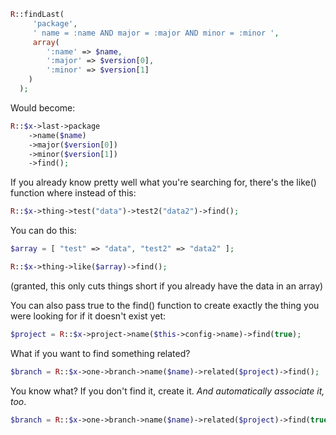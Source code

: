 ```php
R::findLast(
     'package',
     ' name = :name AND major = :major AND minor = :minor ',
     array(
        ':name' => $name,
        ':major' => $version[0],
        ':minor' => $version[1]
    )
  );
```

Would become:

```php
R::$x->last->package
    ->name($name)
    ->major($version[0])
    ->minor($version[1])
    ->find();
```

If you already know pretty well what you're searching for, there's the like() function where instead of this:

```php
R::$x->thing->test("data")->test2("data2")->find();
```

You can do this:

```php
$array = [ "test" => "data", "test2" => "data2" ];

R::$x->thing->like($array)->find();
```

(granted, this only cuts things short if you already have the data in an array)

You can also pass true to the find() function to create exactly the thing you were looking for if it doesn't exist yet:

```php
$project = R::$x->project->name($this->config->name)->find(true);
```

What if you want to find something related?

```php
$branch = R::$x->one->branch->name($name)->related($project)->find();
```

You know what? If you don't find it, create it. *And automatically associate it, too*.

```php
$branch = R::$x->one->branch->name($name)->related($project)->find(true);
```
